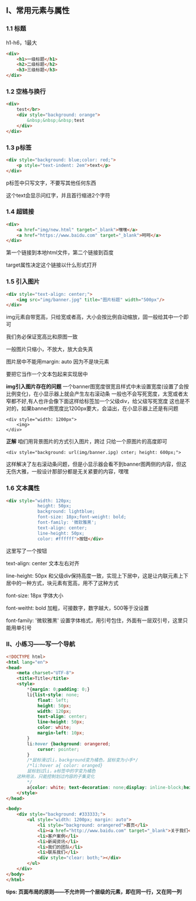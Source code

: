 ## Ⅰ、常用元素与属性

### 1.1 标题

h1-h6，1最大

```html
<div>
	<h1>一级标题</h1>
	<h2>二级标题</h2>
	<h3>三级标题</h3>
</div>
```

### 1.2 空格与换行

```html
<div>
    test</br>
    <div style="background: orange">
        &nbsp;&nbsp;&nbsp;test
    </div>
</div>
```

### 1.3 p标签

```html
<div style="background: blue;color: red;">
    <p style="text-indent: 2em">text</p>
</div>
```

p标签中只写文字，不要写其他任何东西

这个text会显示问红字，并且首行缩进2个字符

### 1.4 超链接

```html
<div>
    <a href="img/new.html" target="_blank">嘿嘿</a>
    <a href="https://www.baidu.com" target="_blank">呵呵</a>
</div>
```

第一个链接到本地html文件，第二个链接到百度

target属性决定这个链接以什么形式打开

### 1.5 引入图片

```html
<div style="text-align: center;">
    <img src="img/banner.jpg" title="图片标题" width="500px"/>
</div>
```

img元素自带宽高，只给宽或者高，大小会按比例自动缩放，固一般给其中一个即可

我们务必保证宽高比和原图一致

一般图片只缩小，不放大，放大会失真

图片居中不能用margin: auto 因为<img>不是块元素

要把它当作一个文本包起来实现居中

**img引入图片存在的问题**
一个banner图宽度很宽且样式中未设置宽度(设置了会按比例变化)，在小显示器上就会产生左右滚动条
一般也不会写死宽度，太宽或者太窄都不好,有人也许会像下面这样给<img>标签加一个父级div，给父级写死宽度
这也是不对的，如果banner图宽度比1200px要大，会溢出，在小显示器上还是有问题
```
<div style="width: 1200px">
    <img>
</div>
```

**正解**
咱们用背景图片的方式引入图片，跨过<img>
只给一个原图片的高度即可
```
<div style="background: url(img/banner.ipg) cnter; height: 600px;">
```
这样解决了左右滚动条问题，但是小显示器会看不到banner图两侧的内容，但这无伤大雅，一般设计那部分都是无关紧要的内容，嘿嘿

### 1.6 文本属性

```html
<div style="width: 120px;
            height: 50px;
            background: lightblue;
            font-size: 18px;font-weight: bold;
            font-family: '微软雅黑';
            text-align: center; 
            line-height: 50px; 
            color: #ffffff">按钮</div>
```

这里写了一个按钮

text-align: center	文本左右对齐

line-height: 50px	和父级div保持高度一致，实现上下居中，这是让内联元素上下居中的一种方式，块元素有宽高，用不了这种方式

font-size: 18px	字体大小

font-weitht: bold	加粗，可接数字，数字越大，500等于没设置

font-family: '微软雅黑'	设置字体格式，用引号包住，外面有一层双引号，这里只能用单引号

### Ⅱ、小练习——写一个导航

```html
<!DOCTYPE html>
<html lang="en">
<head>
    <meta charset="UTF-8">
    <title>Title</title>
    <style>
        *{margin: 0;padding: 0;}
        li{list-style: none;
            float: left;
            height: 50px;
            width: 120px;
            text-align: center;
            line-height: 50px;
            color: white;
            margin-left: 10px;
        }
        li:hover {background: orangered;
            cursor: pointer;
        }
        /*鼠标滑过li，background变为橘色，鼠标变为小手*/
        /*li:hover a{ color: oranged}
        鼠标划过li，a标签中的字变为橘色
	这种用法，只能控制划过内容的子集变化
        */	
        a{color: white; text-decoration: none;display: inline-block;height: 50px;width: 120px;}
    </style>
</head>

<body>
    <div style="background: #333333;">
        <ul style="width: 1200px; margin: auto">
            <li style="background: orangered">首页</li>
            <li><a href="http://www.baidu.com" target="_blank">关于我们</a></li>
            <li>客户案例</li>
            <li>新闻资讯</li>
            <li>我们的团队</li>
            <li>联系我们</li>
            <div style="clear: both;"></div>
        </ul>
    </div>
</body>
</html>
```

**tips: 页面布局的原则——不允许同一个层级的元素，即在同一行，又在同一列**
